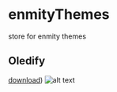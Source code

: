 # enmityThemes
store for enmity themes
<br>
## Oledify
[download](https://raw.githubusercontent.com/cupecups/enmityThemes/main/oledify.json))
![alt text](
https://cdn.discordapp.com/attachments/950979289531162666/1070932650270920705/IMG_9691.png)
